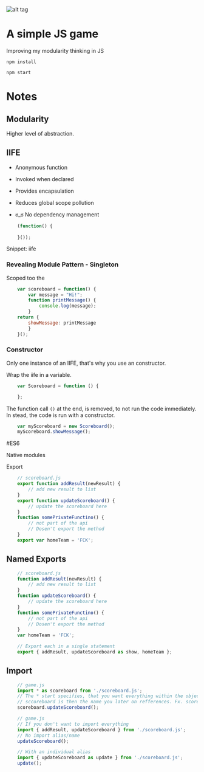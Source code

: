
![alt tag](http://www.mikejakobsen.com/mike.png)

# A simple JS game

Improving my modularity thinking in JS

```
npm install

npm start

```

# Notes

## Modularity

Higher level of abstraction.

## IIFE

* Anonymous function
* Invoked when declared
* Provides encapsulation
* Reduces global scope pollution

* ಠ_ಠ No dependency management

```Javascript
	(function() {
		
	}());
```

Snippet: iife

### Revealing Module Pattern - Singleton

Scoped too the 
```Javascript
	var scoreboard = function() {
		var message = "Hi!";
		function printMessage() {
			console.log(message);
		}
	return {
		showMessage: printMessage
		}
	}();
```
### Constructor

Only one instance of an IIFE, that's why you use an constructor.

Wrap the iife in a variable.

```Javascript
	var Scoreboard = function () {

	};
```
The function call `()` at the end, is removed, to not run the code immediately.
In stead, the code is run with a constructor.

```Javascript
	var myScoreboard = new Scoreboard();
	myScoreboard.showMessage();
```

#ES6

Native modules

Export

```Javascript
	// scoreboard.js
	export function addResult(newResult) {
		// add new result to list 
	}
	export function updateScoreboard() {
		// update the scoreboard here 
	}
	function somePrivateFunctino() {
		// not part of the api
		// Dosen't export the method
	}
	export var homeTeam = 'FCK';
```

## Named Exports

```Javascript
	// scoreboard.js
	function addResult(newResult) {
		// add new result to list 
	}
	function updateScoreboard() {
		// update the scoreboard here 
	}
	function somePrivateFunctino() {
		// not part of the api
		// Dosen't export the method
	}
	var homeTeam = 'FCK';

	// Export each in a single statement
	export { addResult, updateScoreboard as show, homeTeam };
```

## Import

```Javascript
	// game.js
	import * as scoreboard from './scoreboard.js';
	// The * start specifies, that you want everything within the object
	// sccoreboard is then the name you later on refferences. Fx. scoreboard.update();
	scoreboard.updateScoreboard();

	// game.js
	// If you don't want to import everything
	import { addResult, updateScoreboard } from './scoreboard.js';
	// No import alias/name
	updateScoreboard();

	// With an individual alias
	import { updateScoreboard as update } from './scoreboard.js';
	update();
```
